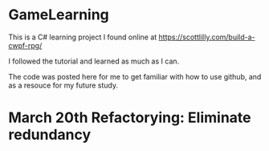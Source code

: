 # GameLearning
This is a C# learning project I found online at https://scottlilly.com/build-a-cwpf-rpg/

I followed the tutorial and learned as much as I can. 

The code was posted here for me to get familiar with how to use github, and as a resouce for my future study.

<h1>March 20th Refactorying: Eliminate redundancy<h1>
